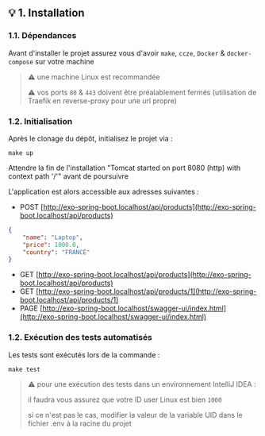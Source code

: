 ## 💡 1. Installation

### 1.1. Dépendances

Avant d'installer le projet assurez vous d'avoir `make`, `ccze`, `Docker` & `docker-compose` sur votre machine
> ⚠️ une machine Linux est recommandée
> 
> ⚠️ vos ports `80` & `443` doivent être préalablement fermés (utilisation de Traefik en reverse-proxy pour une url propre)

### 1.2. Initialisation

Après le clonage du dépôt, initialisez le projet via :
```Shell
make up
```

Attendre la fin de l'installation "Tomcat started on port 8080 (http) with context path '/'" avant de poursuivre

L'application est alors accessible aux adresses suivantes :

- POST [http://exo-spring-boot.localhost/api/products](http://exo-spring-boot.localhost/api/products)
```json
{
	"name": "Laptop",
	"price": 1000.0,
	"country": "FRANCE"
}
```
- GET [http://exo-spring-boot.localhost/api/products](http://exo-spring-boot.localhost/api/products)
- GET [http://exo-spring-boot.localhost/api/products/1](http://exo-spring-boot.localhost/api/products/1)
- PAGE [http://exo-spring-boot.localhost/swagger-ui/index.html](http://exo-spring-boot.localhost/swagger-ui/index.html)

### 1.2. Exécution des tests automatisés

Les tests sont exécutés lors de la commande :
```Shell
make test
```
> ⚠️ pour une exécution des tests dans un environnement IntelliJ IDEA :
> 
> il faudra vous assurez que votre ID user Linux est bien `1000`
> 
> si ce n'est pas le cas, modifier la valeur de la variable UID dans le fichier .env à la racine du projet
